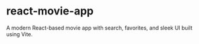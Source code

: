 # react-movie-app
A modern React-based movie app with search, favorites, and sleek UI built using Vite.
